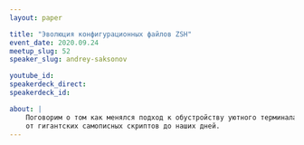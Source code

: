 ```yaml
---
layout: paper

title: "Эволюция конфигурационных файлов ZSH"
event_date: 2020.09.24
meetup_slug: 52
speaker_slug: andrey-saksonov

youtube_id:
speakerdeck_direct:
speakerdeck_id:

about: |
    Поговорим о том как менялся подход к обустройству уютного терминала --
    от гигантских самописных скриптов до наших дней.
---
```

